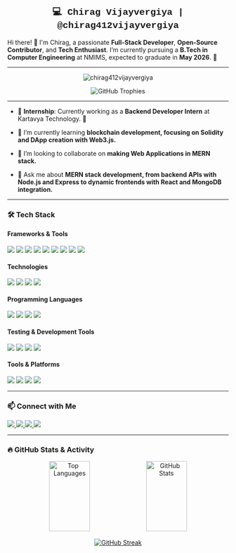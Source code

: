 <h2 align="center" style="font-family: 'Courier New', monospace;">💻 Chirag Vijayvergiya | @chirag412vijayvergiya</h2>

Hi there! 👋 I'm Chirag, a passionate **Full-Stack Developer**, **Open-Source Contributor**, and **Tech Enthusiast**. I’m currently pursuing a **B.Tech in Computer Engineering** at NMIMS, expected to graduate in **May 2026**. 🚀  

---

<p align="center"> <img src="https://komarev.com/ghpvc/?username=chirag412vijayvergiya&label=Profile%20views&color=0e75b6&style=flat" alt="chirag412vijayvergiya" /> </p>

<p align="center">
  <img src="https://github-profile-trophy.vercel.app/?username=chirag412vijayvergiya&theme=radical&column=5&margin-w=15&margin-h=15" alt="GitHub Trophies" />
</p>

---

- 🎯 **Internship**: Currently working as a **Backend Developer Intern** at Kartavya Technology. 🚀

- 🌱 I’m currently learning **blockchain development, focusing on Solidity and DApp creation with Web3.js.**

- 🤝 I’m looking to collaborate on **making Web Applications in MERN stack.**

- 💬 Ask me about **MERN stack development, from backend APIs with Node.js and Express to dynamic frontends with React and MongoDB integration.**

--- 

### 🛠️ **Tech Stack**  
#### **Frameworks & Tools**  
<p align="left">
  <img src="https://img.shields.io/badge/Next.js-000?logo=next.js&logoColor=white" />
  <img src="https://img.shields.io/badge/Node.js-339933?logo=node.js&logoColor=white" />
  <img src="https://img.shields.io/badge/React-61DAFB?logo=react&logoColor=black" />
  <img src="https://img.shields.io/badge/Express.js-000?logo=express&logoColor=white" />
  <img src="https://img.shields.io/badge/MongoDB-47A248?logo=mongodb&logoColor=white" />
  <img src="https://img.shields.io/badge/MySQL-4479A1?logo=mysql&logoColor=white" />
  <img src="https://img.shields.io/badge/Tailwind_CSS-06B6D4?logo=tailwind-css&logoColor=white" />
  <img src="https://img.shields.io/badge/HTML5-E34F26?logo=html5&logoColor=white" />
  <img src="https://img.shields.io/badge/CSS3-1572B6?logo=css3&logoColor=white" />
</p>


#### **Technologies**  
<p align="left">
  <img src="https://img.shields.io/badge/REST%20API-Enabled-brightgreen.svg" />
  <img src="https://img.shields.io/badge/Redux-764ABC?logo=redux&logoColor=white" />
  <img src="https://img.shields.io/badge/Ethereum-3C3C3D?logo=ethereum&logoColor=white" />
  <img src="https://img.shields.io/badge/Solidity-363636?logo=solidity&logoColor=white" />
</p>

#### **Programming Languages**  
<p align="left">
  <img src="https://img.shields.io/badge/C%2B%2B-20-lightgrey.svg" />
  <img src="https://img.shields.io/badge/Python-3.9-blue.svg" />
  <img src="https://img.shields.io/badge/JavaScript-ES6-yellow.svg" />
  <img src="https://img.shields.io/badge/TypeScript-4.9-blue.svg" />
</p>

#### **Testing & Development Tools**  
<p align="left">
  <img src="https://img.shields.io/badge/Jest-C21325?logo=jest&logoColor=white" />
  <img src="https://img.shields.io/badge/Supertest-000?logo=testing-library&logoColor=white" />
  <img src="https://img.shields.io/badge/Husky-2E8B57?logo=husky&logoColor=white" />
  <img src="https://img.shields.io/badge/Postman-FF6C37?logo=postman&logoColor=white" />
</p>

#### **Tools & Platforms**  
<p align="left">
  <img src="https://img.shields.io/badge/Git-F05032?logo=git&logoColor=white" />
  <img src="https://img.shields.io/badge/GitHub-181717?logo=github&logoColor=white" />
  <img src="https://img.shields.io/badge/Vercel-000?logo=vercel&logoColor=white" />
  <img src="https://img.shields.io/badge/Android%20Studio-2020.3.1-green.svg" />
</p>

---

### 📫 **Connect with Me**
<p align="left">
  <a href="https://chirag-vijay.vercel.app/">
    <img src="https://img.shields.io/badge/Portfolio-%23000000.svg?&style=for-the-badge" />
  </a>
  <a href="https://www.linkedin.com/in/chirag-vijayvergiya-548635245/">
    <img src="https://img.shields.io/badge/LinkedIn-%230077B5.svg?&style=for-the-badge&logo=linkedin&logoColor=white" />
  </a>
  <a href="https://leetcode.com/u/chiragvijayvergiya/">
    <img src="https://img.shields.io/badge/LeetCode-%23FFA116.svg?&style=for-the-badge&logo=leetcode&logoColor=white" />
  </a>
  <a href="mailto:chiragvijayvergiya412@gmail.com">
    <img src="https://img.shields.io/badge/Email-%23D14836.svg?&style=for-the-badge&logo=gmail&logoColor=white" />
  </a>
</p>

---


### 🔥 **GitHub Stats & Activity**

<p align="center">
  <img src="https://github-readme-stats.vercel.app/api/top-langs/?username=chirag412vijayvergiya&layout=compact&theme=radical&langs_count=6" alt="Top Languages" height="160px"width="43%" />
  <img src="https://github-readme-stats.vercel.app/api?username=chirag412vijayvergiya&show_icons=true&theme=radical&hide=prs&count_private=true" alt="GitHub Stats" height="160px" width="43%" />
</p>

<p align="center">
  <a href="https://git.io/streak-stats"><img src="https://github-readme-streak-stats.herokuapp.com?user=chirag412vijayvergiya&theme=radical" alt="GitHub Streak" /></a>
</p>








<!-- <p><img align="center" src="https://github-readme-streak-stats.herokuapp.com/?user=chirag412vijayvergiya&" alt="chirag412vijayvergiya" /></p> -->
